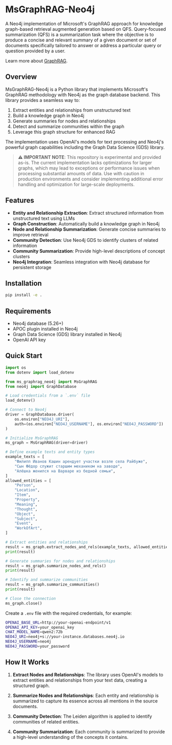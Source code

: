 # MsGraphRAG-Neo4j

A Neo4j implementation of Microsoft's GraphRAG approach for knowledge graph-based retrieval augmented generation based on QFS.
Query-focused summarization (QFS) is a summarization task where the objective is to produce a concise and relevant summary of a given document or set of documents specifically tailored to answer or address a particular query or question provided by a user.

Learn more about [GraphRAG](https://graphrag.com/).

## Overview

MsGraphRAG-Neo4j is a Python library that implements Microsoft's GraphRAG methodology with Neo4j as the graph database backend. This library provides a seamless way to:

1. Extract entities and relationships from unstructured text
2. Build a knowledge graph in Neo4j
3. Generate summaries for nodes and relationships
4. Detect and summarize communities within the graph
5. Leverage this graph structure for enhanced RAG

The implementation uses OpenAI's models for text processing and Neo4j's powerful graph capabilities including the Graph Data Science (GDS) library.

> **⚠️ IMPORTANT NOTE**: This repository is experimental and provided as-is. The current implementation lacks optimizations for larger graphs, which may lead to exceptions or performance issues when processing substantial amounts of data. Use with caution in production environments and consider implementing additional error handling and optimization for large-scale deployments.


## Features

- **Entity and Relationship Extraction**: Extract structured information from unstructured text using LLMs
- **Graph Construction**: Automatically build a knowledge graph in Neo4j
- **Node and Relationship Summarization**: Generate concise summaries to improve retrieval
- **Community Detection**: Use Neo4j GDS to identify clusters of related information
- **Community Summarization**: Provide high-level descriptions of concept clusters
- **Neo4j Integration**: Seamless integration with Neo4j database for persistent storage

## Installation

```bash
pip install -e .
```

## Requirements

- Neo4j database (5.26+)
- APOC plugin installed in Neo4j
- Graph Data Science (GDS) library installed in Neo4j
- OpenAI API key

## Quick Start

```python
import os
from dotenv import load_dotenv

from ms_graphrag_neo4j import MsGraphRAG
from neo4j import GraphDatabase

# Load credentials from a `.env` file
load_dotenv()

# Connect to Neo4j
driver = GraphDatabase.driver(
    os.environ["NEO4J_URI"], 
    auth=(os.environ["NEO4J_USERNAME"], os.environ["NEO4J_PASSWORD"])
)

# Initialize MsGraphRAG
ms_graph = MsGraphRAG(driver=driver)

# Define example texts and entity types
example_texts = [
    "Филипп Иванов Кашин арендует участки возле села Райбуже",
    "Сын Фёдор служит старшим механиком на заводе",
    "Алёшка женился на Варваре из бедной семьи",
]
allowed_entities = [
    "Person",
    "Location",
    "Item",
    "Property",
    "Meaning",
    "Thought",
    "Object",
    "Subject",
    "Event",
    "WorkOfArt",
]

# Extract entities and relationships
result = ms_graph.extract_nodes_and_rels(example_texts, allowed_entities)
print(result)

# Generate summaries for nodes and relationships
result = ms_graph.summarize_nodes_and_rels()
print(result)

# Identify and summarize communities
result = ms_graph.summarize_communities()
print(result)

# Close the connection
ms_graph.close()
```

Create a `.env` file with the required credentials, for example:

```bash
OPENAI_BASE_URL=http://your-openai-endpoint/v1
OPENAI_API_KEY=your_openai_key
CHAT_MODEL_NAME=qwen2:72b
NEO4J_URI=neo4j+s://your-instance.databases.neo4j.io
NEO4J_USERNAME=neo4j
NEO4J_PASSWORD=your_password
```

## How It Works

1. **Extract Nodes and Relationships**: The library uses OpenAI's models to extract entities and relationships from your text data, creating a structured graph.

2. **Summarize Nodes and Relationships**: Each entity and relationship is summarized to capture its essence across all mentions in the source documents.

3. **Community Detection**: The Leiden algorithm is applied to identify communities of related entities.

4. **Community Summarization**: Each community is summarized to provide a high-level understanding of the concepts it contains.
